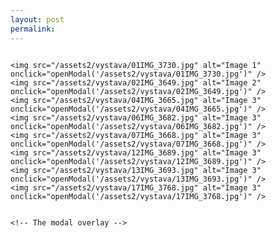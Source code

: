 ```yaml
---
layout: post
permalink:
---
```


<html>
<head>
  <title>Image Gallery</title>
  <style>
    /* CSS for styling the gallery and modal */
    .gallery {
      display: flex;
      flex-wrap: wrap;
      gap: 10px;
      justify-content: center;
    }

    .gallery img {
      width: 250px;
      height: 200px;
      cursor: pointer;
    }

    .modal {
      display: none;
      position: fixed;
      top: 0;
      left: 0;
      width: 100%;
      height: 100%;
      background-color: rgba(0, 0, 0, 0.7);
      justify-content: center;
      align-items: center;
    }

    .modal-content {
      max-width: 80%;
      max-height: 80%;
      margin: auto;
    }

    .modal-content img {
      max-width: 100%;
      max-height: 100%;
    }

    /* CSS for navigation arrows */
    .prev, .next {
      cursor: pointer;
      position: absolute;
      top: 50%;
      transform: translateY(-50%);
      font-size: 24px;
      font-weight: bold;
      padding: 10px;
      background-color: rgba(255, 255, 255, 0.7);
      border: 1px solid #ddd;
      border-radius: 5px;
      user-select: none;
    }

    .prev {
      left: 10px;
    }

    .next {
      right: 10px;
    }
  </style>
</head>
<body>
  <div class="gallery">
    
    <img src="/assets2/vystava/01IMG_3730.jpg" alt="Image 1" onclick="openModal('/assets2/vystava/01IMG_3730.jpg')" />
    <img src="/assets2/vystava/02IMG_3649.jpg" alt="Image 2" onclick="openModal('/assets2/vystava/02IMG_3649.jpg')" />
    <img src="/assets2/vystava/04IMG_3665.jpg" alt="Image 3" onclick="openModal('/assets2/vystava/04IMG_3665.jpg')" />
    <img src="/assets2/vystava/06IMG_3682.jpg" alt="Image 3" onclick="openModal('/assets2/vystava/06IMG_3682.jpg')" />
    <img src="/assets2/vystava/07IMG_3668.jpg" alt="Image 3" onclick="openModal('/assets2/vystava/07IMG_3668.jpg')" />
    <img src="/assets2/vystava/12IMG_3689.jpg" alt="Image 3" onclick="openModal('/assets2/vystava/12IMG_3689.jpg')" />
    <img src="/assets2/vystava/13IMG_3693.jpg" alt="Image 3" onclick="openModal('/assets2/vystava/13IMG_3693.jpg')" />
    <img src="/assets2/vystava/17IMG_3768.jpg" alt="Image 3" onclick="openModal('/assets2/vystava/17IMG_3768.jpg')" />             
    
  </div>

    <!-- The modal overlay -->
  <div id="myModal" class="modal">
    <span class="prev" onclick="changeImage(-1)">&#9665;</span>
    <div class="modal-content">
      <img id="modalImage" src="" alt="Enlarged Image" />
    </div>
    <span class="next" onclick="changeImage(1)">&#9655;</span>
  </div>

  <script>
    
    let currentImageIndex = 0;
    const imageUrls = ["/assets2/vystava/01IMG_3730.jpg", "/assets2/vystava/02IMG_3649.jpg", "/assets2/vystava/04IMG_3665.jpg", "/assets2/vystava/06IMG_3682.jpg", "/assets2/vystava/07IMG_3668.jpg", "/assets2/vystava/12IMG_3689.jpg", "/assets2/vystava/13IMG_3693.jpg", "/assets2/vystava/17IMG_3768.jpg"]; 
    const modalImage = document.getElementById('modalImage');

    function openModal(imageUrl) {
      const modal = document.getElementById('myModal');
      currentImageIndex = imageUrls.indexOf(imageUrl);
      modalImage.src = imageUrl;
      modal.style.display = 'flex';
    }

    function closeModal() {
      const modal = document.getElementById('myModal');
      modal.style.display = 'none';
    }

    function changeImage(step) {
      currentImageIndex += step;

      if (currentImageIndex < 0) {
        currentImageIndex = imageUrls.length - 1;
      } else if (currentImageIndex >= imageUrls.length) {
        currentImageIndex = 0;
      }

      modalImage.src = imageUrls[currentImageIndex];
    }

    // Close the modal when clicking outside the image
    window.onclick = function(event) {
      const modal = document.getElementById('myModal');
      if (event.target === modal) {
        closeModal();
      }
    };
  </script>
</body>
</html>